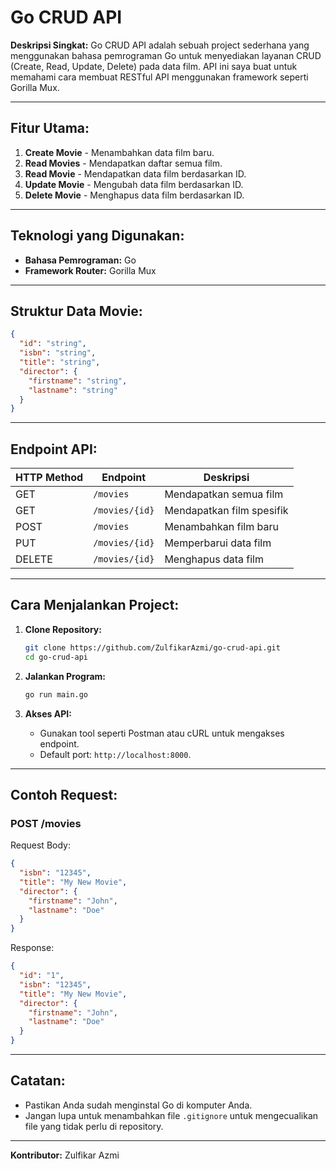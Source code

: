 # Go CRUD API

**Deskripsi Singkat:**
Go CRUD API adalah sebuah project sederhana yang menggunakan bahasa pemrograman Go untuk menyediakan layanan CRUD (Create, Read, Update, Delete) pada data film. API ini saya buat untuk memahami cara membuat RESTful API menggunakan framework seperti Gorilla Mux.

---

## **Fitur Utama:**
1. **Create Movie** - Menambahkan data film baru.
2. **Read Movies** - Mendapatkan daftar semua film.
3. **Read Movie** - Mendapatkan data film berdasarkan ID.
4. **Update Movie** - Mengubah data film berdasarkan ID.
5. **Delete Movie** - Menghapus data film berdasarkan ID.

---

## **Teknologi yang Digunakan:**
- **Bahasa Pemrograman:** Go
- **Framework Router:** Gorilla Mux

---

## **Struktur Data Movie:**
```json
{
  "id": "string",
  "isbn": "string",
  "title": "string",
  "director": {
    "firstname": "string",
    "lastname": "string"
  }
}
```

---

## **Endpoint API:**

| HTTP Method | Endpoint          | Deskripsi                |
|-------------|-------------------|--------------------------|
| GET         | `/movies`         | Mendapatkan semua film   |
| GET         | `/movies/{id}`    | Mendapatkan film spesifik|
| POST        | `/movies`         | Menambahkan film baru    |
| PUT         | `/movies/{id}`    | Memperbarui data film    |
| DELETE      | `/movies/{id}`    | Menghapus data film      |

---

## **Cara Menjalankan Project:**

1. **Clone Repository:**
   ```bash
   git clone https://github.com/ZulfikarAzmi/go-crud-api.git
   cd go-crud-api
   ```

2. **Jalankan Program:**
   ```bash
   go run main.go
   ```

3. **Akses API:**
   - Gunakan tool seperti Postman atau cURL untuk mengakses endpoint.
   - Default port: `http://localhost:8000`.

---

## **Contoh Request:**
### **POST /movies**
Request Body:
```json
{
  "isbn": "12345",
  "title": "My New Movie",
  "director": {
    "firstname": "John",
    "lastname": "Doe"
  }
}
```
Response:
```json
{
  "id": "1",
  "isbn": "12345",
  "title": "My New Movie",
  "director": {
    "firstname": "John",
    "lastname": "Doe"
  }
}
```

---

## **Catatan:**
- Pastikan Anda sudah menginstal Go di komputer Anda.
- Jangan lupa untuk menambahkan file `.gitignore` untuk mengecualikan file yang tidak perlu di repository.

---

**Kontributor:**
Zulfikar Azmi

